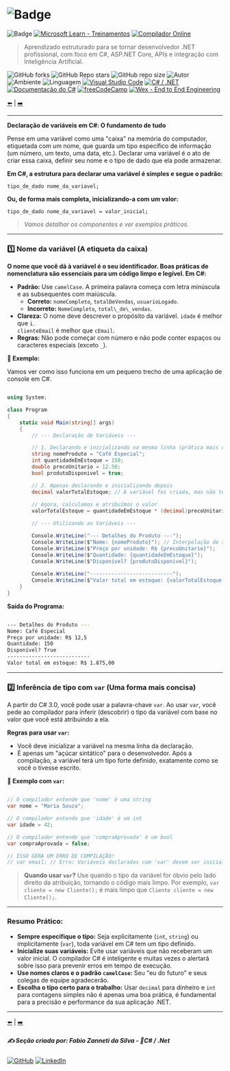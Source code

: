 # ![Badge](https://img.shields.io/badge/1._Sintaxe_do_C%23_e_Conceitos_Fundamentais-blue?style=for-the-badge&logo=c-sharp&logoColor=white)

![Badge](https://img.shields.io/badge/1.1._Tipos_de_Dados-blue?style=for-the-badge&logo=c-sharp&logoColor=white) 
[![Microsoft Learn - Treinamentos](https://img.shields.io/badge/🔗%20Microsoft_Learn-Treinamentos-blue?logo=microsoft&logoColor=white&style=for-the-badge)](https://learn.microsoft.com/pt-br/training/)
[![Compilador Online](https://img.shields.io/badge/🔗%20Compilador_Online-C%23-blue?style=for-the-badge)](https://www.mycompiler.io/pt/new/csharp)


> Aprendizado estruturado para se tornar desenvolvedor .NET profissional, com foco em C#, ASP.NET Core, APIs e integração com Inteligência Artificial.

![GitHub forks](https://img.shields.io/github/forks/fzanneti/dev-profissional-dotnet?style=social)
![GitHub Repo stars](https://img.shields.io/github/stars/fzanneti/dev-profissional-dotnet?style=social)
![GitHub repo size](https://img.shields.io/github/repo-size/fzanneti/dev-profissional-dotnet)
![Autor](https://img.shields.io/badge/Autor-Fabio%20Zanneti%20da%20Silva-blue?style=flat-square&logo=github)
![Ambiente](https://img.shields.io/badge/Ambiente-.NET-52057b)
![Linguagem](https://img.shields.io/badge/Linguagem-C%23-52057b)
[![Visual Studio Code](https://img.shields.io/badge/🔗%20Visual%20Studio%20Code-0078D7?logo=visualstudiocode&logoColor=white)](https://code.visualstudio.com/)
[![C# / .NET](https://img.shields.io/badge/🔗%20C%23‑.NET-Visite-52057b)](https://dotnet.microsoft.com/pt-br/languages/csharp)
[![Documentação do C#](https://img.shields.io/badge/🔗%20C%23-Documentação-52057b?logo=c-sharp&logoColor=white)](https://learn.microsoft.com/pt-br/dotnet/csharp/)
[![freeCodeCamp](https://img.shields.io/badge/🔗%20freeCodeCamp-Português-00cbcc?logo=freecodecamp&logoColor=white)](https://www.freecodecamp.org/portuguese/)
[![Wex - End to End Engineering](https://img.shields.io/badge/🔗%20DIO%20Repositório%20FZ-WEX%20E2E%20C%23-00cbcc?logo=c-sharp&logoColor=white)](https://github.com/fzanneti/DIO-wex-e2e-csharp)

[⬅️](https://github.com/fzanneti/FZ-dev-profissional-dotnet/blob/main/fundamentos-csharp/01sintaxe-do-Csharp-e-conceitos-fundamentais/01tipos-de-dados.md) | [➡️](https://github.com/fzanneti/FZ-dev-profissional-dotnet/blob/main/fundamentos-csharp/01sintaxe-do-Csharp-e-conceitos-fundamentais/03operadores.md)

---

**Declaração de variáveis em C#: O fundamento de tudo**

Pense em uma variável como uma "caixa" na memória do computador, etiquetada com um nome, que guarda um tipo específico de informação (um número, um texto, uma data, etc.). Declarar uma variável é o ato de criar essa caixa, definir seu nome e o tipo de dado que ela pode armazenar.

**Em C#, a estrutura para declarar uma variável é simples e segue o padrão:**

`tipo_de_dado nome_da_variavel;`

**Ou, de forma mais completa, inicializando-a com um valor:**

`tipo_de_dado nome_da_variavel = valor_inicial;`

> *Vamos detalhar os componentes e ver exemplos práticos.*

---

### 1️⃣ Nome da variável (A etiqueta da caixa)

**O nome que você dá à variável é o seu identificador. Boas práticas de nomenclatura são essenciais para um código limpo e legível. Em C#:**

- **Padrão:** Use `camelCase`. A primeira palavra começa com letra minúscula e as subsequentes com maiúscula.
    - **Correto:** `nomeCompleto`, `totalDeVendas`, `usuarioLogado`.
    - **Incorreto:** `NomeCompleto`, `total\_de\_vendas`.
- **Clareza:** O nome deve descrever o propósito da variável. 
               `idade` é melhor que `i`.        
               `clienteEmail` é melhor que `cEmail`.
- **Regras:** Não pode começar com número e não pode conter espaços ou caracteres especiais (exceto `_`).

**🧠 Exemplo:** 

Vamos ver como isso funciona em um pequeno trecho de uma aplicação de console em C#.

```csharp

using System;

class Program
{
    static void Main(string[] args)
    {
        // --- Declaração de Variáveis ---

        // 1. Declarando e inicializando na mesma linha (prática mais comum)
        string nomeProduto = "Café Especial";
        int quantidadeEmEstoque = 150;
        double precoUnitario = 12.50;
        bool produtoDisponivel = true;

        // 2. Apenas declarando e inicializando depois
        decimal valorTotalEstoque; // A variável foi criada, mas não tem valor definido ainda.
        
        // Agora, calculamos e atribuímos o valor
        valorTotalEstoque = quantidadeEmEstoque * (decimal)precoUnitario; // Precisamos converter (cast) para decimal para a operação

        // --- Utilizando as Variáveis ---

        Console.WriteLine("--- Detalhes do Produto ---");
        Console.WriteLine($"Nome: {nomeProduto}"); // Interpolação de string, a forma moderna de formatar
        Console.WriteLine($"Preço por unidade: R$ {precoUnitario}");
        Console.WriteLine($"Quantidade: {quantidadeEmEstoque}");
        Console.WriteLine($"Disponível? {produtoDisponivel}");
        
        Console.WriteLine("---------------------------");
        Console.WriteLine($"Valor total em estoque: {valorTotalEstoque:C}"); // O formatador :C transforma para o formato de moeda local
    }
}

```

**Saída do Programa:**

```bash

--- Detalhes do Produto ---
Nome: Café Especial
Preço por unidade: R$ 12,5
Quantidade: 150
Disponível? True
---------------------------
Valor total em estoque: R$ 1.875,00

```

---

### 2️⃣ Inferência de tipo com `var` (Uma forma mais concisa)

A partir do C# 3.0, você pode usar a palavra-chave `var`. Ao usar `var`, você pede ao compilador para inferir (descobrir) o tipo da variável com base no valor que você está atribuindo a ela.

**Regras para usar `var`:**

- Você deve inicializar a variável na mesma linha da declaração.
- É apenas um "açúcar sintático" para o desenvolvedor. Após a compilação, a variável terá um tipo forte definido, exatamente como se você o tivesse escrito.

**🧠 Exemplo com `var`:**

```csharp

// O compilador entende que 'nome' é uma string
var nome = "Maria Souza"; 

// O compilador entende que 'idade' é um int
var idade = 42; 

// O compilador entende que 'compraAprovada' é um bool
var compraAprovada = false;

// ISSO GERA UM ERRO DE COMPILAÇÃO!
// var email; // Erro: Variáveis declaradas com 'var' devem ser inicializadas.

```

> **Quando usar `var`?** Use quando o tipo da variável for óbvio pelo lado direito da atribuição, tornando o código mais limpo. Por exemplo, `var cliente = new Cliente();` é mais limpo que `Cliente cliente = new Cliente();`.

---

### Resumo Prático:

- **Sempre especifique o tipo:** Seja explicitamente (`int`, `string`) ou implicitamente (`var`), toda variável em C# tem um tipo definido.
- **Inicialize suas variáveis:** Evite usar variáveis que não receberam um valor inicial. O compilador C# é inteligente e muitas vezes o alertará sobre isso para prevenir erros em tempo de execução.
- **Use nomes claros e o padrão `camelCase`:** Seu "eu do futuro" e seus colegas de equipe agradecerão.
- **Escolha o tipo certo para o trabalho:** Usar `decimal` para dinheiro e `int` para contagens simples não é apenas uma boa prática, é fundamental para a precisão e performance da sua aplicação .NET.

---

[⬅️](https://github.com/fzanneti/FZ-dev-profissional-dotnet/blob/main/fundamentos-csharp/01sintaxe-do-Csharp-e-conceitos-fundamentais/01tipos-de-dados.md) | [➡️](https://github.com/fzanneti/FZ-dev-profissional-dotnet/blob/main/fundamentos-csharp/01sintaxe-do-Csharp-e-conceitos-fundamentais/03operadores.md)

##### ✍️ Seção criada por: *Fabio Zanneti da Silva* - 🎯*C# / .Net*
[![GitHub](https://img.shields.io/badge/GitHub-fzanneti-000000?style=flat&logo=github)](https://github.com/fzanneti)
[![LinkedIn](https://img.shields.io/badge/LinkedIn-fzanneti-0A66C2?style=flat&logo=linkedin&logoColor=white)](https://linkedin.com/in/fzanneti)
